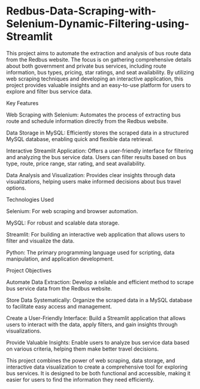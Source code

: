 # Redbus-Data-Scraping-with-Selenium-Dynamic-Filtering-using-Streamlit
This project aims to automate the extraction and analysis of bus route data from the Redbus website. The focus is on gathering comprehensive details about both government and private bus services, including route information, bus types, pricing, star ratings, and seat availability. By utilizing web scraping techniques and developing an interactive application, this project provides valuable insights and an easy-to-use platform for users to explore and filter bus service data.


Key Features

Web Scraping with Selenium: Automates the process of extracting bus route and schedule information directly from the Redbus website.

Data Storage in MySQL: Efficiently stores the scraped data in a structured MySQL database, enabling quick and flexible data retrieval.

Interactive Streamlit Application: Offers a user-friendly interface for filtering and analyzing the bus service data. Users can filter results based on bus type, route, price range, star rating, and seat availability.

Data Analysis and Visualization: Provides clear insights through data visualizations, helping users make informed decisions about bus travel options.

Technologies Used

Selenium: For web scraping and browser automation.

MySQL: For robust and scalable data storage.

Streamlit: For building an interactive web application that allows users to filter and visualize the data.

Python: The primary programming language used for scripting, data manipulation, and application development.

Project Objectives

Automate Data Extraction: Develop a reliable and efficient method to scrape bus service data from the Redbus website.

Store Data Systematically: Organize the scraped data in a MySQL database to facilitate easy access and management.



Create a User-Friendly Interface: Build a Streamlit application that allows users to interact with the data, apply filters, and gain insights through visualizations.

Provide Valuable Insights: Enable users to analyze bus service data based on various criteria, helping them make better travel decisions.

This project combines the power of web scraping, data storage, and interactive data visualization to create a comprehensive tool for exploring bus services. It is designed to be both functional and accessible, making it easier for users to find the information they need efficiently.
